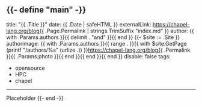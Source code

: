 {{- define "main" -}}
---
title: "{{ .Title }}"
date: {{ .Date | safeHTML }}
externalLink: https://chapel-lang.org/blog{{ .Page.Permalink | strings.TrimSuffix "index.md" }}
author: {{ with .Params.authors }}{{ delimit . "and" }}{{ end }}
{{- $site := .Site }}
authorimage: {{ with .Params.authors }}{{ range . }}{{ with $site.GetPage (printf "/authors/%s" (urlize .)) }}https://chapel-lang.org/blog{{ .Permalink }}{{ .Params.photo }}{{ end }}{{ end }}{{ end }}
disable: false
tags:
  - opensource
  - HPC
  - chapel
---
Placeholder
{{- end -}}
